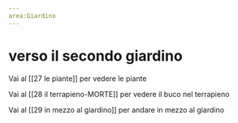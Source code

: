 ```yaml
---
area:Giardino
---
```

# verso il secondo giardino

Vai al [[27 le piante]] per vedere le piante

Vai al [[28 il terrapieno-MORTE]] per vedere il buco nel terrapieno 

Vai al [[29 in mezzo al giardino]] per andare in mezzo al giardino
